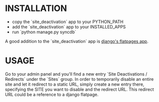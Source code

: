 # INSTALLATION

* copy the ´site_deactivation´ app to your PYTHON_PATH
* add the ´site_deactivation´ app to your INSTALLED_APPS
* run ´python manage.py syncdb´

A good addition to the ´site_deactivation´ app is [django's flatpages app](https://docs.djangoproject.com/en/1.3/ref/contrib/flatpages/ "django flatpages").

# USAGE

Go to your admin panel and you'll find a new entry ´Site Deactivations / Redirects´
under the ´Sites´ group. In order to temporarily disable an entire site and
let it redirect to a static URL, simply create a new entry there, specifying
the SITE you want to disable and the redirect URL. This redirect URL could be
a reference to a django flatpage.